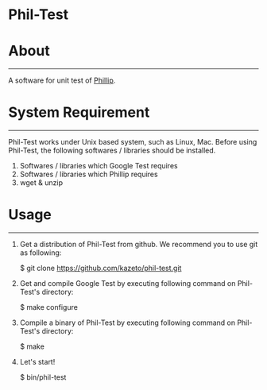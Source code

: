 Phil-Test
====

# About
----
A software for unit test of [Phillip](https://github.com/kazeto/phillip).


# System Requirement
----
Phil-Test works under Unix based system, such as Linux, Mac.
Before using Phil-Test, the following softwares / libraries should be installed.

1. Softwares / libraries which Google Test requires
2. Softwares / libraries which Phillip requires
3. wget & unzip


# Usage
----
1. Get a distribution of Phil-Test from github.
   We recommend you to use git as following:

    $ git clone https://github.com/kazeto/phil-test.git

2. Get and compile Google Test by executing following command on Phil-Test's directory:

    $ make configure

3. Compile a binary of Phil-Test by executing following command on Phil-Test's directory:

    $ make

4. Let's start!

    $ bin/phil-test

    